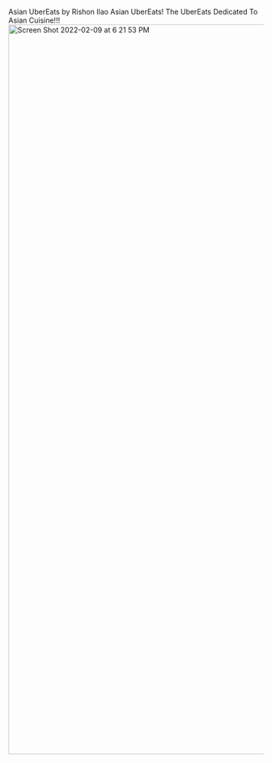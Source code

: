 Asian UberEats by Rishon Ilao
Asian UberEats! The UberEats Dedicated To Asian Cuisine!!!
<img width="1440" alt="Screen Shot 2022-02-09 at 6 21 53 PM" src="https://user-images.githubusercontent.com/98357096/153951842-9a7d7b2f-edcb-4b77-8def-d2bf4106b668.png">
